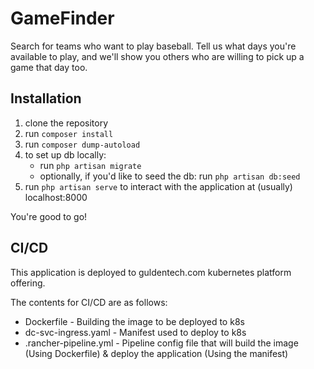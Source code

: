 # GameFinder

Search for teams who want to play baseball. Tell us what days you're available to play, and we'll show you others who are willing to pick up a game that day too.

## Installation

1. clone the repository
2. run `composer install`
3. run `composer dump-autoload`
4. to set up db locally:
    - run `php artisan migrate`
    - optionally, if you'd like to seed the db: run `php artisan db:seed`
5. run `php artisan serve` to interact with the application at (usually) localhost:8000

You're good to go!

## CI/CD

This application is deployed to guldentech.com kubernetes platform offering.

The contents for CI/CD are as follows:

* Dockerfile - Building the image to be deployed to k8s
* dc-svc-ingress.yaml - Manifest used to deploy to k8s
* .rancher-pipeline.yml - Pipeline config file that will build the image (Using Dockerfile) & deploy the application (Using the manifest)
